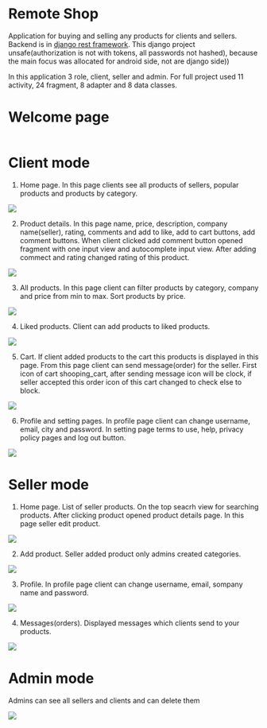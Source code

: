 # Remote Shop
Application for buying and selling any products for clients and sellers.
Backend is in [django rest framework](https://github.com/Erdaulet0341/android-back). This django project unsafe(authorization is not with tokens, all passwords not hashed), because the main focus was allocated for android side, not are django side))


In this application 3 role, client, seller and admin. For full project used 11 activity, 24 fragment, 8 adapter and 8 data classes.

# Welcome page

![]()

# Client mode

1) Home page. In this page clients see all products of sellers, popular products and products by category.

![](https://github.com/Erdaulet0341/AndroidStudioProjects/blob/master/RemoteShop/Readme/ezgif.com-resize%20(19).gif)

2) Product details. In this page name, price, description, company name(seller), rating, comments and add to like, add to cart buttons, add comment buttons.
When client clicked add comment button opened fragment with one input view and autocomplete input view. After adding commect and rating changed rating of this product.

![](https://github.com/Erdaulet0341/AndroidStudioProjects/blob/master/RemoteShop/Readme/ezgif.com-resize%20(17).gif)

3) All products. In this page client can filter products by category, company and price from min to max. Sort products by price.

![](https://github.com/Erdaulet0341/AndroidStudioProjects/blob/master/RemoteShop/Readme/ezgif.com-resize%20(18).gif)

4) Liked products. Client can add products to liked products.

![](https://github.com/Erdaulet0341/AndroidStudioProjects/blob/master/RemoteShop/Readme/ezgif.com-resize%20(20).gif)

5) Cart. If client added products to the cart this products is displayed in this page. From this page client can send message(order) for the seller.
First icon of cart shooping_cart, after sending message icon will be clock, if seller accepted this order icon of this cart changed to check else to block.

![](https://github.com/Erdaulet0341/AndroidStudioProjects/blob/master/RemoteShop/Readme/ezgif.com-resize%20(21).gif)

6) Profile and setting pages. In profile page client can change username, email, city and password. In setting page terms to use, help, privacy policy pages and log out button.

![](https://github.com/Erdaulet0341/AndroidStudioProjects/blob/master/RemoteShop/Readme/ezgif.com-resize%20(22).gif)

# Seller mode

1) Home page. List of seller products. On the top seacrh view for searching products. After clicking product opened product details page. In this page seller edit product.

![](https://github.com/Erdaulet0341/AndroidStudioProjects/blob/master/RemoteShop/Readme/ezgif.com-resize%20(12).gif)

2) Add product. Seller added product only admins created categories.

![](https://github.com/Erdaulet0341/AndroidStudioProjects/blob/master/RemoteShop/Readme/ezgif.com-resize%20(15).gif)

3) Profile. In profile page client can change username, email, sompany name and password.

![](https://github.com/Erdaulet0341/AndroidStudioProjects/blob/master/RemoteShop/Readme/ezgif.com-resize%20(13).gif)

4) Messages(orders). Displayed messages which clients send to your products.

![](https://github.com/Erdaulet0341/AndroidStudioProjects/blob/master/RemoteShop/Readme/ezgif.com-resize%20(14).gif)

# Admin mode

Admins can see all sellers and clients and can delete them

![](https://github.com/Erdaulet0341/AndroidStudioProjects/blob/master/RemoteShop/Readme/ezgif.com-resize%20(16).gif)
